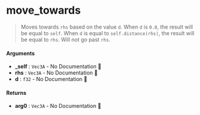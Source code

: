 # move\_towards

>  Moves towards `rhs` based on the value `d`.
>  When `d` is `0.0`, the result will be equal to `self`. When `d` is equal to
>  `self.distance(rhs)`, the result will be equal to `rhs`. Will not go past `rhs`.

#### Arguments

- **\_self** : `Vec3A` \- No Documentation 🚧
- **rhs** : `Vec3A` \- No Documentation 🚧
- **d** : `f32` \- No Documentation 🚧

#### Returns

- **arg0** : `Vec3A` \- No Documentation 🚧